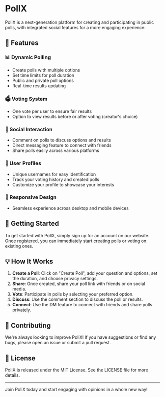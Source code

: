 # PollX

PollX is a next-generation platform for creating and participating in public polls, with integrated social features for a more engaging experience.

## 🌟 Features

### 📊 Dynamic Polling

- Create polls with multiple options
- Set time limits for poll duration
- Public and private poll options
- Real-time results updating

### 🗳️ Voting System

- One vote per user to ensure fair results
- Option to view results before or after voting (creator's choice)

### 💬 Social Interaction

- Comment on polls to discuss options and results
- Direct messaging feature to connect with friends
- Share polls easily across various platforms

### 👤 User Profiles

- Unique usernames for easy identification
- Track your voting history and created polls
- Customize your profile to showcase your interests

### 📱 Responsive Design

- Seamless experience across desktop and mobile devices

## 🚀 Getting Started

To get started with PollX, simply sign up for an account on our website. Once registered, you can immediately start creating polls or voting on existing ones.

## 💡 How It Works

1. **Create a Poll**: Click on "Create Poll", add your question and options, set the duration, and choose privacy settings.
2. **Share**: Once created, share your poll link with friends or on social media.
3. **Vote**: Participate in polls by selecting your preferred option.
4. **Discuss**: Use the comment section to discuss the poll or results.
5. **Connect**: Use the DM feature to connect with friends and share polls privately.

## 🤝 Contributing

We're always looking to improve PollX! If you have suggestions or find any bugs, please open an issue or submit a pull request.

## 📄 License

PollX is released under the MIT License. See the LICENSE file for more details.

---

Join PollX today and start engaging with opinions in a whole new way!
